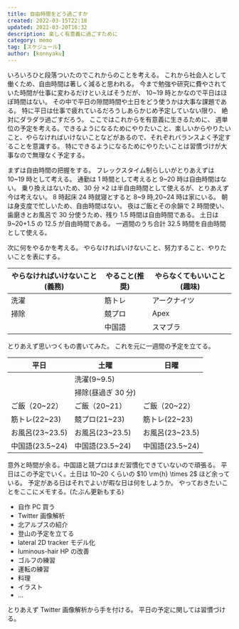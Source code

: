 ```yaml
---
title: 自由時間をどう過ごすか
created: 2022-03-15T22:18
updated: 2022-03-20T16:32
description: 楽しく有意義に過ごすために
category: memo
tag: [スケジュール]
author: [konnyaku]
---
```


いろいろひと段落ついたのでこれからのことを考える。
これから社会人として働くため、自由時間は著しく減ると思われる。
今まで勉強や研究に費やされていた時間が仕事に変わるだけといえばそうだが、
10~19 時とかなので平日はほぼ時間はない。
その中で平日の隙間時間や土日をどう使うかは大事な課題である。
特に平日は仕事で疲れているだろうしあらかじめ予定していない限り、
絶対にダラダラ過ごすだろう。
ここではこれからを有意義に生きるために、
週単位の予定を考える。できるようになるためにやりたいこと、楽しいからやりたいこと、やらなければいけないことなどがあるので、それぞれバランスよく予定することを意識する。
特にできるようになるためにやりたいことは習慣づけが大事なので無理なく予定する。

まずは自由時間の把握をする。
フレックスタイム制らしいがとりあえずは 10\~19 時として考える。
通勤は 1 時間として考えると 9\~20 時は自由時間はない。
乗り換えはないため、30 分 $\times 2$ は半自由時間として使えるが、とりあえず今は考えない。
8 時起床 24 時就寝とすると 8\~9 時,20\~24 時は家にいる。
朝は身支度で忙しいため、自由時間はない。
夜はご飯とその余韻で 2 時間使い、歯磨きとお風呂で 30 分使うため、残り 1.5 時間は自由時間である。
土日は 9\~20+1.5 の 12.5 が自由時間である。
一週間のうち合計 32.5 時間を自由時間として使える。

次に何をやるかを考える。
やらなければいけないこと、努力すること、やりたいことを表にする。

| やらなければいけないこと(義務) | やること(推奨) | やらなくてもいいこと(趣味) |
| ------------------------------ | -------------- | -------------------------- |
| 洗濯                           | 筋トレ         | アークナイツ               |
| 掃除                           | 競プロ         | Apex                       |
|                                | 中国語         | スマブラ                   |

とりあえず思いつくもの書いてみた。
これを元に一週間の予定を立てる。

| 平日            | 土曜               | 日曜            |
| --------------- | ------------------ | --------------- |
|                 | 洗濯(9~9.5)        |                 |
|                 | 掃除(昼過ぎ 30 分) |                 |
| ご飯（20~22）   | ご飯（20~21）      | ご飯（20~22）   |
| 筋トレ(22~23)   | 競プロ(21~23)      | 筋トレ(22~23)   |
| お風呂(23~23.5) | お風呂(23~23.5)    | お風呂(23~23.5) |
| 中国語(23.5~24) | 中国語(23.5~24)    | 中国語(23.5~24) |

意外と時間が余る。中国語と競プロはまだ習慣化できていないので頑張る。
平日はこの予定でいく。土日は 10~20 くらいの $10 \rm{h} \times 2$ ほど余っている。
予定がある日はそれでよいが暇な日は何をしようか。
やっておきたいことをここにメモする。(たぶん更新もする)

- 自作 PC 買う
- Twitter 画像解析
- 北アルプスの紹介
- 登山の予定を立てる
- lateral 2D tracker モデル化
- luminous-hair HP の改善
- ゴルフの練習
- 運転の練習
- 料理
- イラスト
- …

とりあえず Twitter 画像解析から手を付ける。
平日の予定に関しては習慣づける。
